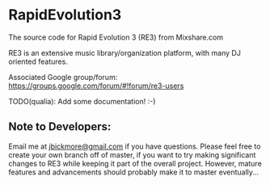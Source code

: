 RapidEvolution3
===============

The source code for Rapid Evolution 3 (RE3) from Mixshare.com

RE3 is an extensive music library/organization platform, with many DJ oriented features.

Associated Google group/forum: https://groups.google.com/forum/#!forum/re3-users

TODO(qualia): Add some documentation! :-)

Note to Developers:
-------------------

Email me at jbickmore@gmail.com if you have questions.  Please feel free to create your own branch off of master, if you
want to try making significant changes to RE3 while keeping it part of the overall project.  However, mature features and
advancements should probably make it to master eventually...
